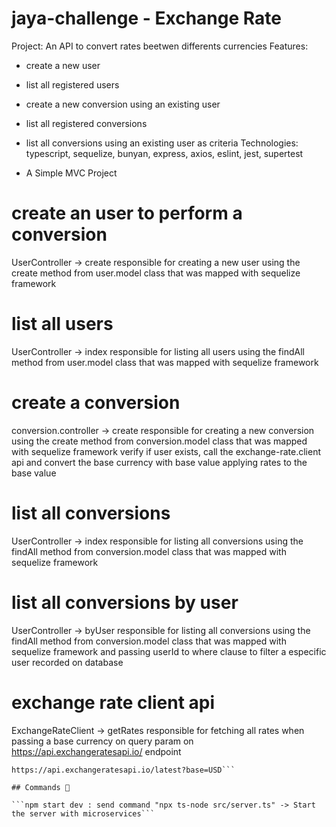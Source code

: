 # jaya-challenge - Exchange Rate
Project: An API to convert rates beetwen differents currencies
Features:   
  * create a new user
  * list all registered users
  * create a new conversion using an existing user
  * list all registered conversions 
  * list all conversions using an existing user as criteria
Technologies: typescript, sequelize, bunyan, express, axios, eslint, jest, supertest

* A Simple MVC Project

# create an user to perform a conversion
UserController -> create 
responsible for creating a new user using the create method from user.model class that was mapped with sequelize framework 

# list all users
UserController -> index 
responsible for listing all users using the findAll method from user.model class that was mapped with sequelize framework

# create a conversion
conversion.controller -> create
responsible for creating a new conversion using the create method from 
conversion.model class that was mapped with sequelize framework
verify if user exists, call the exchange-rate.client api and convert the base currency with base value applying rates to the base value 

# list all conversions
UserController -> index 
responsible for listing all conversions using the findAll method from conversion.model class that was mapped with sequelize framework

# list all conversions by user
UserController -> byUser 
responsible for listing all conversions using the findAll method from 
conversion.model class that was mapped with sequelize framework
and passing userId to where clause to filter a especific user recorded on database

# exchange rate client api
ExchangeRateClient -> getRates
responsible for fetching all rates when passing a base currency on query param on 
https://api.exchangeratesapi.io/ endpoint

```usage : 
https://api.exchangeratesapi.io/latest?base=USD```

## Commands 🚀

```npm start dev : send command "npx ts-node src/server.ts" -> Start the server with microservices```

